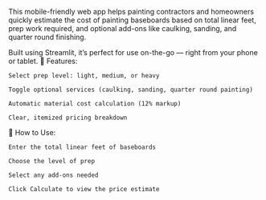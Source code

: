 This mobile-friendly web app helps painting contractors and homeowners quickly estimate the cost of painting baseboards based on total linear feet, prep work required, and optional add-ons like caulking, sanding, and quarter round finishing.

Built using Streamlit, it’s perfect for use on-the-go — right from your phone or tablet.
🔧 Features:

    Select prep level: light, medium, or heavy

    Toggle optional services (caulking, sanding, quarter round painting)

    Automatic material cost calculation (12% markup)

    Clear, itemized pricing breakdown

📱 How to Use:

    Enter the total linear feet of baseboards

    Choose the level of prep

    Select any add-ons needed

    Click Calculate to view the price estimate
